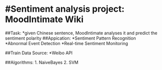 #Sentiment analysis project: MoodIntimate Wiki
=====
##Task:
    *given Chinese sentence, MoodIntimate analyses it and predict the sentiment polarity
##Appication:
    *Sentiment Pattern Recognition
    *Abnormal Event Detection
    *Real-time Sentiment Monitoring

##Train Data Source:
    *Weibo API
    

##Algorithms:
    1. NaiveBayes
    2. SVM



